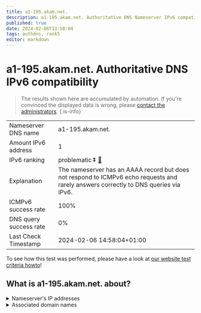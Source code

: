```yaml
---
title: a1-195.akam.net.
description: a1-195.akam.net. Authoritative DNS Nameserver IPv6 compatibility
published: true
date: 2024-02-06T13:58:04
tags: authdns, rank5
editor: markdown
---
```


# a1-195.akam.net. Authoritative DNS IPv6 compatibility

> The results shown here are accumulated by automation. If you're convinced the displayed data is wrong, please [contact the administrators](/howto/chat). 
{.is-info}




|   |   |
| - | - |
| Nameserver DNS name | a1-195.akam.net.
| Amount IPv6 address | 1
| IPv6 ranking | problematic :arrow_double_down: [🔗](/howto/ranking) |
| Explanation | The nameserver has an AAAA record but does not respond to ICMPv6 echo requests and rarely answers correctly to DNS queries via IPv6. |
| ICMPv6 success rate | 100%|
| DNS query success rate | 0% |
| Last Check Timestamp | 2024-02-06 14:58:04+01:00 |

To see how this test was performed, please have a look at [our website test criteria howto](/howto/testcriteria/authdns)!


## What is a1-195.akam.net. about?




<details>
<summary>Nameserver's IP addresses</summary>

2600:1401:2::c3

</details>



<details>
<summary>Associated domain names</summary>

www.mizuho-fg.co.jp

</details>
